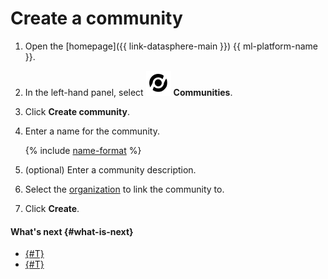 # Create a community


1. Open the [homepage]({{ link-datasphere-main }}) {{ ml-platform-name }}.
1. In the left-hand panel, select ![community-panel](../../../_assets/datasphere/community.svg) **Communities**.
1. Click **Create community**.
1. Enter a name for the community.

   {% include [name-format](../../../_includes/name-format.md) %}

1. (optional) Enter a community description.
1. Select the [organization](../../../organization/index.yaml) to link the community to.
1. Click **Create**.

#### What's next {#what-is-next}

* [{#T}](add-user.md)
* [{#T}](link-channel.md)
